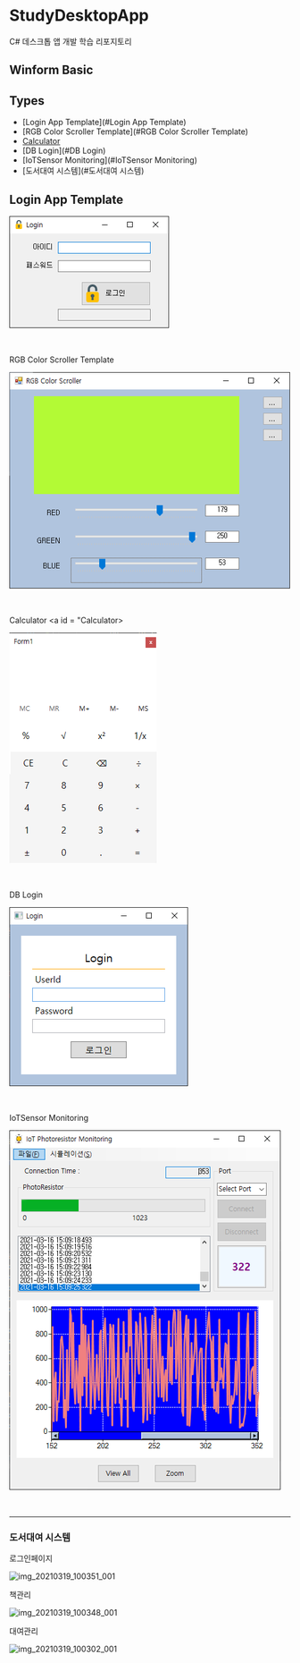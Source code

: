 # StudyDesktopApp
C# 데스크톱 앱 개발 학습 리포지토리

## Winform Basic

## Types
- [Login App Template](#Login App Template)
- [RGB Color Scroller Template](#RGB Color Scroller Template)
- [Calculator](#Calculator)
- [DB Login](#DB Login)
- [IoTSensor Monitoring](#IoTSensor Monitoring)
- [도서대여 시스템](#도서대여 시스템)

## Login App Template <a id="Login App Template">

<img src =https://github.com/vustkdgus/StudyDesktopApp/blob/main/image/Login.png > </img>

<br>

RGB Color Scroller Template <a id = "RGB Color Scroller Template">

<img src =https://github.com/vustkdgus/StudyDesktopApp/blob/main/image/RGB%20Color%20Scroller.png > </img>

<br>

Calculator <a id = "Calculator>

<img src =https://github.com/vustkdgus/StudyDesktopApp/blob/main/image/Calculator.png > </img>

<br>

DB Login <a id ="DB Login">

<img src =https://github.com/vustkdgus/StudyDesktopApp/blob/main/image/LoginPage.png> </img>

<br>

IoTSensor Monitoring <a id = "IoTSensor Monitoring">

<img src =https://github.com/vustkdgus/StudyDesktopApp/blob/main/image/Monitoring.png> </img>

<br>
<hr>

### 도서대여 시스템 <a id = "도서대여 시스템">

로그인페이지

![img_20210319_100351_001](https://user-images.githubusercontent.com/38821846/111717760-0da31780-889c-11eb-8198-4262194256de.png)

책관리

![img_20210319_100348_001](https://user-images.githubusercontent.com/38821846/111717804-27dcf580-889c-11eb-96e7-946ed3640da5.png)


대여관리

![img_20210319_100302_001](https://user-images.githubusercontent.com/38821846/111717816-30353080-889c-11eb-8e76-2716dca450f6.png)



